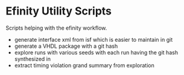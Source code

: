 # Efinity Utility Scripts

Scripts helping with the efinity workflow.

 - generate interface xml from isf which is easier to maintain in git
 - generate a VHDL package with a git hash
 - explore runs with various seeds with each run having the git hash synthesized in
 - extract timing violation grand summary from exploration
